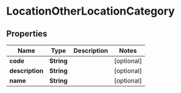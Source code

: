 
# LocationOtherLocationCategory

## Properties
Name | Type | Description | Notes
------------ | ------------- | ------------- | -------------
**code** | **String** |  |  [optional]
**description** | **String** |  |  [optional]
**name** | **String** |  |  [optional]



